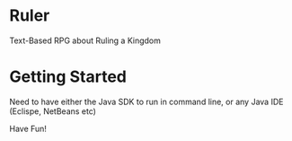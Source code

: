 # Ruler
Text-Based RPG about Ruling a Kingdom

# Getting Started
Need to have either the Java SDK to run in command line, or any Java IDE (Eclispe, NetBeans etc)

Have Fun!
